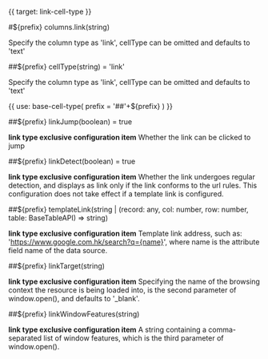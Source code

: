 {{ target: link-cell-type }}

#${prefix} columns.link(string)

Specify the column type as 'link', cellType can be omitted and defaults to 'text'

##${prefix} cellType(string) = 'link'

Specify the column type as 'link', cellType can be omitted and defaults to 'text'

{{ use: base-cell-type(
    prefix = '##'+${prefix}
) }}

##${prefix} linkJump(boolean) = true

**link type exclusive configuration item**  Whether the link can be clicked to jump

##${prefix} linkDetect(boolean) = true

**link type exclusive configuration item**  Whether the link undergoes regular detection, and displays as link only if the link conforms to the url rules. This configuration does not take effect if a template link is configured.

##${prefix} templateLink(string | (record: any, col: number, row: number, table: BaseTableAPI) => string)

**link type exclusive configuration item**  Template link address, such as: 'https://www.google.com.hk/search?q={name}', where name is the attribute field name of the data source.

##${prefix} linkTarget(string)

**link type exclusive configuration item** Specifying the name of the browsing context the resource is being loaded into, is the second parameter of window.open(), and defaults to '_blank'.

##${prefix} linkWindowFeatures(string)

**link type exclusive configuration item** A string containing a comma-separated list of window features, which is the third parameter of window.open().